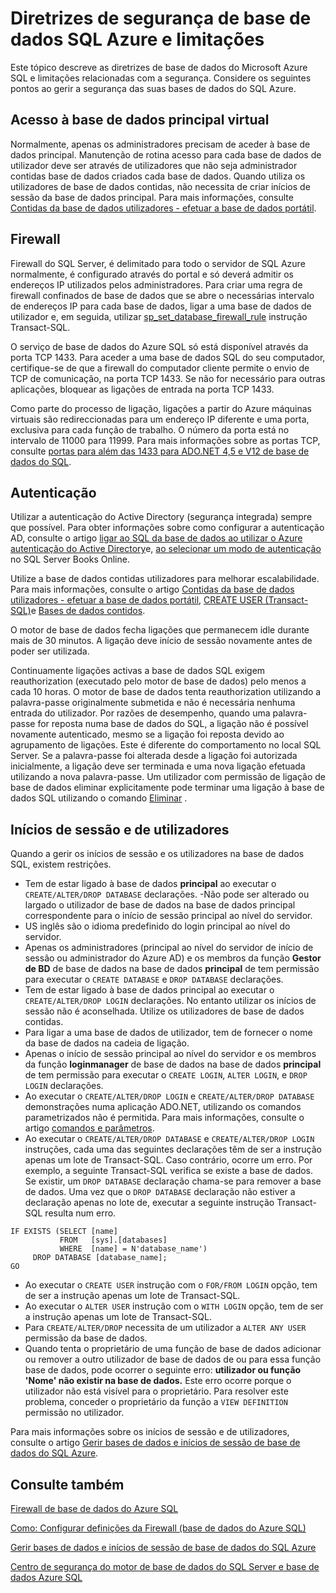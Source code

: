 <properties
   pageTitle="Directrizes de segurança da base de dados Azure SQL e limitações | Microsoft Azure"
   description="Saiba mais sobre as diretrizes de base de dados do Microsoft Azure SQL e limitações relacionadas com a segurança."
   services="sql-database"
   documentationCenter=""
   authors="BYHAM"
   manager="jhubbard"
   editor=""
   tags=""/>

<tags
   ms.service="sql-database"
   ms.devlang="na"
   ms.topic="article"
   ms.tgt_pltfrm="na"
   ms.workload="data-management"
   ms.date="10/18/2016"
   ms.author="rickbyh"/>

# <a name="azure-sql-database-security-guidelines-and-limitations"></a>Diretrizes de segurança de base de dados SQL Azure e limitações

Este tópico descreve as diretrizes de base de dados do Microsoft Azure SQL e limitações relacionadas com a segurança. Considere os seguintes pontos ao gerir a segurança das suas bases de dados do SQL Azure.

## <a name="access-to-the-virtual-master-database"></a>Acesso à base de dados principal virtual

Normalmente, apenas os administradores precisam de aceder à base de dados principal. Manutenção de rotina acesso para cada base de dados de utilizador deve ser através de utilizadores que não seja administrador contidas base de dados criados cada base de dados. Quando utiliza os utilizadores de base de dados contidas, não necessita de criar inícios de sessão da base de dados principal. Para mais informações, consulte [Contidas da base de dados utilizadores - efetuar a base de dados portátil](https://msdn.microsoft.com/library/ff929188.aspx).


## <a name="firewall"></a>Firewall

Firewall do SQL Server, é delimitado para todo o servidor de SQL Azure normalmente, é configurado através do portal e só deverá admitir os endereços IP utilizados pelos administradores. Para criar uma regra de firewall confinados de base de dados que se abre o necessárias intervalo de endereços IP para cada base de dados, ligar a uma base de dados de utilizador e, em seguida, utilizar [sp_set_database_firewall_rule](https://msdn.microsoft.com/library/dn270010.aspx) instrução Transact-SQL.

O serviço de base de dados do Azure SQL só está disponível através da porta TCP 1433. Para aceder a uma base de dados SQL do seu computador, certifique-se de que a firewall do computador cliente permite o envio de TCP de comunicação, na porta TCP 1433. Se não for necessário para outras aplicações, bloquear as ligações de entrada na porta TCP 1433. 

Como parte do processo de ligação, ligações a partir do Azure máquinas virtuais são redireccionadas para um endereço IP diferente e uma porta, exclusiva para cada função de trabalho. O número da porta está no intervalo de 11000 para 11999. Para mais informações sobre as portas TCP, consulte [portas para além das 1433 para ADO.NET 4,5 e V12 de base de dados do SQL](sql-database-develop-direct-route-ports-adonet-v12.md).


## <a name="authentication"></a>Autenticação

Utilizar a autenticação do Active Directory (segurança integrada) sempre que possível. Para obter informações sobre como configurar a autenticação AD, consulte o artigo [ligar ao SQL da base de dados ao utilizar o Azure autenticação do Active Directory](sql-database-aad-authentication.md)e, [ao selecionar um modo de autenticação](https://msdn.microsoft.com/library/ms144284.aspx) no SQL Server Books Online. 

Utilize a base de dados contidas utilizadores para melhorar escalabilidade. Para mais informações, consulte o artigo [Contidas da base de dados utilizadores - efetuar a base de dados portátil](https://msdn.microsoft.com/library/ff929188.aspx), [CREATE USER (Transact-SQL)](https://technet.microsoft.com/library/ms173463.aspx)e [Bases de dados contidos](https://technet.microsoft.com/library/ff929071.aspx).

O motor de base de dados fecha ligações que permanecem idle durante mais de 30 minutos. A ligação deve início de sessão novamente antes de poder ser utilizada.

Continuamente ligações activas a base de dados SQL exigem reauthorization (executado pelo motor de base de dados) pelo menos a cada 10 horas. O motor de base de dados tenta reauthorization utilizando a palavra-passe originalmente submetida e não é necessária nenhuma entrada do utilizador. Por razões de desempenho, quando uma palavra-passe for reposta numa base de dados do SQL, a ligação não é possível novamente autenticado, mesmo se a ligação foi reposta devido ao agrupamento de ligações. Este é diferente do comportamento no local SQL Server. Se a palavra-passe foi alterada desde a ligação foi autorizada inicialmente, a ligação deve ser terminada e uma nova ligação efetuada utilizando a nova palavra-passe. Um utilizador com permissão de ligação de base de dados eliminar explicitamente pode terminar uma ligação à base de dados SQL utilizando o comando [Eliminar](https://msdn.microsoft.com/library/ms173730.aspx) .

## <a name="logins-and-users"></a>Inícios de sessão e de utilizadores

Quando a gerir os inícios de sessão e os utilizadores na base de dados SQL, existem restrições.


- Tem de estar ligado à base de dados **principal** ao executar o ``CREATE/ALTER/DROP DATABASE`` declarações. -Não pode ser alterado ou largado o utilizador de base de dados na base de dados principal correspondente para o início de sessão principal ao nível do servidor. 
- US inglês são o idioma predefinido do login principal ao nível do servidor.
- Apenas os administradores (principal ao nível do servidor de início de sessão ou administrador do Azure AD) e os membros da função **Gestor de BD** de base de dados na base de dados **principal** de tem permissão para executar o ``CREATE DATABASE`` e ``DROP DATABASE`` declarações.
- Tem de estar ligado à base de dados principal ao executar o ``CREATE/ALTER/DROP LOGIN`` declarações. No entanto utilizar os inícios de sessão não é aconselhada. Utilize os utilizadores de base de dados contidas.
- Para ligar a uma base de dados de utilizador, tem de fornecer o nome da base de dados na cadeia de ligação.
- Apenas o início de sessão principal ao nível do servidor e os membros da função **loginmanager** de base de dados na base de dados **principal** de tem permissão para executar o ``CREATE LOGIN``, ``ALTER LOGIN``, e ``DROP LOGIN`` declarações.
- Ao executar o ``CREATE/ALTER/DROP LOGIN`` e ``CREATE/ALTER/DROP DATABASE`` demonstrações numa aplicação ADO.NET, utilizando os comandos parametrizados não é permitida. Para mais informações, consulte o artigo [comandos e parâmetros](https://msdn.microsoft.com/library/ms254953.aspx).
- Ao executar o ``CREATE/ALTER/DROP DATABASE`` e ``CREATE/ALTER/DROP LOGIN`` instruções, cada uma das seguintes declarações têm de ser a instrução apenas um lote de Transact-SQL. Caso contrário, ocorre um erro. Por exemplo, a seguinte Transact-SQL verifica se existe a base de dados. Se existir, um ``DROP DATABASE`` declaração chama-se para remover a base de dados. Uma vez que o ``DROP DATABASE`` declaração não estiver a declaração apenas no lote de, executar a seguinte instrução Transact-SQL resulta num erro.

```
IF EXISTS (SELECT [name]
           FROM   [sys].[databases]
           WHERE  [name] = N'database_name')
     DROP DATABASE [database_name];
GO
```

- Ao executar o ``CREATE USER`` instrução com o ``FOR/FROM LOGIN`` opção, tem de ser a instrução apenas um lote de Transact-SQL.
- Ao executar o ``ALTER USER`` instrução com o ``WITH LOGIN`` opção, tem de ser a instrução apenas um lote de Transact-SQL.
- Para ``CREATE/ALTER/DROP`` necessita de um utilizador a ``ALTER ANY USER`` permissão da base de dados.
- Quando tenta o proprietário de uma função de base de dados adicionar ou remover a outro utilizador de base de dados de ou para essa função base de dados, pode ocorrer o seguinte erro: **utilizador ou função 'Nome' não existir na base de dados.** Este erro ocorre porque o utilizador não está visível para o proprietário. Para resolver este problema, conceder o proprietário da função a ``VIEW DEFINITION`` permissão no utilizador. 

Para mais informações sobre os inícios de sessão e de utilizadores, consulte o artigo [Gerir bases de dados e inícios de sessão de base de dados do SQL Azure](sql-database-manage-logins.md).


## <a name="see-also"></a>Consulte também

[Firewall de base de dados do Azure SQL](sql-database-firewall-configure.md)

[Como: Configurar definições da Firewall (base de dados do Azure SQL)](sql-database-configure-firewall-settings.md)

[Gerir bases de dados e inícios de sessão de base de dados do SQL Azure](sql-database-manage-logins.md)

[Centro de segurança do motor de base de dados do SQL Server e base de dados Azure SQL](https://msdn.microsoft.com/library/bb510589)
